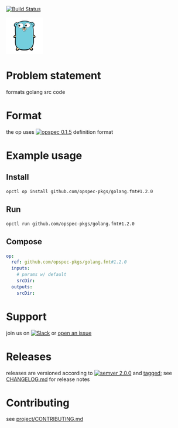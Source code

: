 [![Build Status](https://travis-ci.org/opspec-pkgs/golang.fmt.svg?branch=master)](https://travis-ci.org/opspec-pkgs/golang.fmt)

<img src="icon.svg" alt="icon" height="100px">

# Problem statement

formats golang src code

# Format

the op uses [![opspec 0.1.5](https://img.shields.io/badge/opspec-0.1.5-brightgreen.svg?colorA=6b6b6b&colorB=fc16be)](https://opspec.io/0.1.5) definition format

# Example usage

## Install

```shell
opctl op install github.com/opspec-pkgs/golang.fmt#1.2.0
```

## Run

```
opctl run github.com/opspec-pkgs/golang.fmt#1.2.0
```

## Compose

```yaml
op:
  ref: github.com/opspec-pkgs/golang.fmt#1.2.0
  inputs:
    # params w/ default
    srcDir:
  outputs:
    srcDir:
```

# Support

join us on
[![Slack](https://opctl-slackin.herokuapp.com/badge.svg)](https://opctl-slackin.herokuapp.com/)
or
[open an issue](https://github.com/opspec-pkgs/golang.fmt/issues)

# Releases

releases are versioned according to
[![semver 2.0.0](https://img.shields.io/badge/semver-2.0.0-brightgreen.svg)](http://semver.org/spec/v2.0.0.html)
and [tagged](https://git-scm.com/book/en/v2/Git-Basics-Tagging); see
[CHANGELOG.md](CHANGELOG.md) for release notes

# Contributing

see
[project/CONTRIBUTING.md](https://github.com/opspec-pkgs/project/blob/master/CONTRIBUTING.md)
